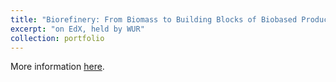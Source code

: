 ```yaml
---
title: "Biorefinery: From Biomass to Building Blocks of Biobased Products"
excerpt: "on EdX, held by WUR"
collection: portfolio
---
```


More information [here](https://www.wur.nl/en/show/biorefinery-from-biomass-to-building-blocks-of-biobased-products.htm "WUR").

